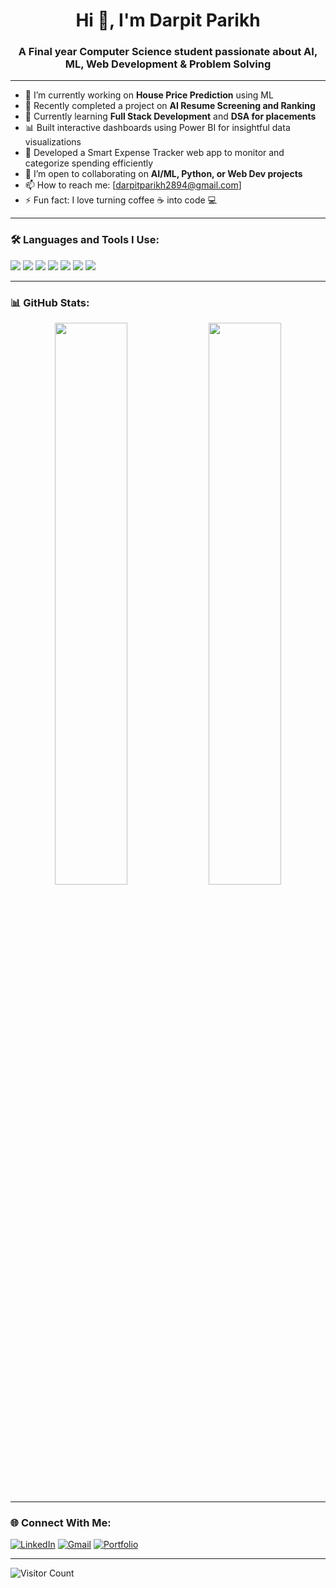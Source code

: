 <h1 align="center">Hi 👋, I'm Darpit Parikh</h1>
<h3 align="center">A Final year Computer Science student passionate about AI, ML, Web Development & Problem Solving</h3>

---

- 🔭 I’m currently working on **House Price Prediction** using ML  
- 🧠 Recently completed a project on **AI Resume Screening and Ranking**  
- 🌱 Currently learning **Full Stack Development** and **DSA for placements**
- 📊 Built interactive dashboards using Power BI for insightful data visualizations
- 💸 Developed a Smart Expense Tracker web app to monitor and categorize spending efficiently
- 🤝 I’m open to collaborating on **AI/ML, Python, or Web Dev projects**
- 📫 How to reach me: [darpitparikh2894@gmail.com]
- ⚡ Fun fact: I love turning coffee ☕ into code 💻

---

### 🛠️ Languages and Tools I Use:
<p>
  <img src="https://img.shields.io/badge/Python-3670A0?style=for-the-badge&logo=python&logoColor=fff"/>
  <img src="https://img.shields.io/badge/C++-00599C?style=for-the-badge&logo=c%2B%2B&logoColor=white"/>
  <img src="https://img.shields.io/badge/HTML5-e34c26?style=for-the-badge&logo=html5&logoColor=white"/>
  <img src="https://img.shields.io/badge/CSS3-264de4?style=for-the-badge&logo=css3&logoColor=white"/>
  <img src="https://img.shields.io/badge/JavaScript-f7df1e?style=for-the-badge&logo=javascript&logoColor=black"/>
  <img src="https://img.shields.io/badge/Django-092E20?style=for-the-badge&logo=django&logoColor=white"/>
  <img src="https://img.shields.io/badge/MySQL-4479A1?style=for-the-badge&logo=mysql&logoColor=white"/>
</p>

---

### 📊 GitHub Stats:
<p align="center">
  <img src="https://github-readme-stats.vercel.app/api?username=DarpitParikh&show_icons=true&theme=tokyonight" width="48%" />
  <img src="https://github-readme-streak-stats.herokuapp.com/?user=DarpitParikh&theme=tokyonight" width="48%" />
</p>

---

### 🌐 Connect With Me:
<p>
  <a href="https://www.linkedin.com/in/darpit-parikh-376734313" target="_blank"><img alt="LinkedIn" src="https://img.shields.io/badge/LinkedIn-blue?style=for-the-badge&logo=linkedin"></a>
  <a href="mailto:darpitparikh2894@gmail.com"><img alt="Gmail" src="https://img.shields.io/badge/Gmail-D14836?style=for-the-badge&logo=gmail&logoColor=white"></a>
  <a href="https://yourportfolio.com"><img alt="Portfolio" src="https://img.shields.io/badge/Portfolio-000?style=for-the-badge&logo=vercel&logoColor=white"></a>
</p>

---

![Visitor Count](https://komarev.com/ghpvc/?username=DarpitParikh&label=Profile%20views&color=0e75b6&style=flat)

